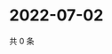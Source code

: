 # 2022-07-02

共 0 条

<!-- BEGIN WEIBO -->
<!-- 最后更新时间 Sat Jul 02 2022 01:20:48 GMT+0800 (China Standard Time) -->

<!-- END WEIBO -->
